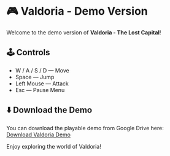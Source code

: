 # 🎮 Valdoria - Demo Version

Welcome to the demo version of **Valdoria - The Lost Capital**!

## 🕹️ Controls
- W / A / S / D — Move
- Space — Jump
- Left Mouse — Attack
- Esc — Pause Menu

## ⬇️ Download the Demo
You can download the playable demo from Google Drive here:  
[Download Valdoria Demo](https://drive.google.com/your-demo-link)

Enjoy exploring the world of Valdoria!

